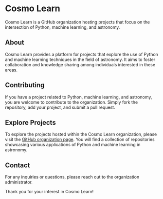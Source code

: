 # Cosmo Learn

Cosmo Learn is a GitHub organization hosting projects that focus on the intersection of Python, machine learning, and astronomy.

## About

Cosmo Learn provides a platform for projects that explore the use of Python and machine learning techniques in the field of astronomy. It aims to foster collaboration and knowledge sharing among individuals interested in these areas.

## Contributing

If you have a project related to Python, machine learning, and astronomy, you are welcome to contribute to the organization. Simply fork the repository, add your project, and submit a pull request.

## Explore Projects

To explore the projects hosted within the Cosmo Learn organization, please visit the [GitHub organization page](https://github.com/CosmoLearn). You will find a collection of repositories showcasing various applications of Python and machine learning in astronomy.

## Contact

For any inquiries or questions, please reach out to the organization administrator.

Thank you for your interest in Cosmo Learn!

